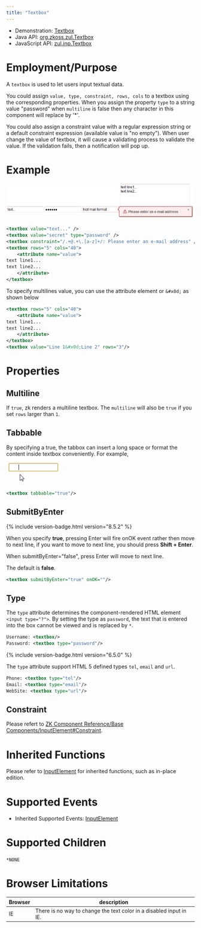 ```yaml
---
title: "Textbox"
---
```



- Demonstration:
  [Textbox](http://www.zkoss.org/zkdemo/input/form_sample)
- Java API: [org.zkoss.zul.Textbox](https://www.zkoss.org/javadoc/latest/zk/org/zkoss/zul/Textbox.html)
- JavaScript API: [zul.inp.Textbox](https://www.zkoss.org/javadoc/latest/jsdoc/classes/zul.inp.Textbox.html)


# Employment/Purpose

A `textbox` is used to let users input textual data.

You could assign `value, type, constraint, rows, cols` to a textbox
using the corresponding properties. When you assign the property `type`
to a string value "password" when `multiline` is false then any character in this component will replace by '\*'.

You could also assign a constraint value with a regular expression
string or a default constraint expression (available value is "no
empty"). When user change the value of textbox, it will cause a
validating process to validate the value. If the validation fails, then
a notification will pop up.

# Example

![](/zk_component_ref/images/ZKCompRef_Textbox.png)

```xml
<textbox value="text..." />
<textbox value="secret" type="password" />
<textbox constraint="/.+@.+\.[a-z]+/: Please enter an e-mail address" />
<textbox rows="5" cols="40">
    <attribute name="value">
text line1... 
text line2...
    </attribute>
</textbox>
```

To specify multilines value, you can use the attribute element or
`&#x0d;` as shown below

```xml
<textbox rows="5" cols="40">
    <attribute name="value">
text line1... 
text line2...
    </attribute>
</textbox>
<textbox value="Line 1&#x0d;Line 2" rows="3"/>
```

# Properties

## Multiline
If `true`, zk renders a multiline textbox. The `multiline` will also be `true` if you set `rows` larger than `1`.

## Tabbable
By specifying a true, the tabbox can insert a long space or format the
content inside textbox conveniently. For example,

![](/zk_component_ref/images/ZKComRef_Textbox_Tabbable.png)

```xml
<textbox tabbable="true"/>
```

## SubmitByEnter

{% include version-badge.html version="8.5.2" %}

When you specify **true**, pressing Enter will fire onOK event rather
then move to next line, if you want to move to next line, you should
press **Shift + Enter**.

When submitByEnter="false", press Enter will move to next line.

The default is **false**.

```xml
<textbox submitByEnter="true" onOK=""/>
```

## Type

The `type` attribute determines the component-rendered HTML element `<input type="?">`.
By setting the type as `password`, the text that is entered into the box cannot be viewed and is replaced by `*`.

```xml
Username: <textbox/>
Password: <textbox type="password"/>
```

{% include version-badge.html version="6.5.0" %}

The `type` attribute support HTML 5 defined types `tel`, `email` and `url`.

```xml
Phone: <textbox type="tel"/>
Email: <textbox type="email"/>
WebSite: <textbox type="url"/>
```

## Constraint

Please refert to [ZK Component Reference/Base Components/InputElement#Constraint]({{site.baseurl}}/zk_component_ref/inputelement#Constraint).

# Inherited Functions

Please refer to [ InputElement]({{site.baseurl}}/zk_component_ref/inputelement)
for inherited functions, such as in-place edition.

# Supported Events

- Inherited Supported Events: [ InputElement]({{site.baseurl}}/zk_component_ref/inputelement#Supported_Events)

# Supported Children

`*NONE`

# Browser Limitations

| Browser | description  |
|---|-------------------|
| IE | There is no way to change the text color in a disabled input in IE. |


